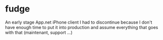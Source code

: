 fudge
=====

An early stage App.net iPhone client I had to discontinue because I don't have enough time to put it into production and assume everything that goes with that (maintenant, support ...)